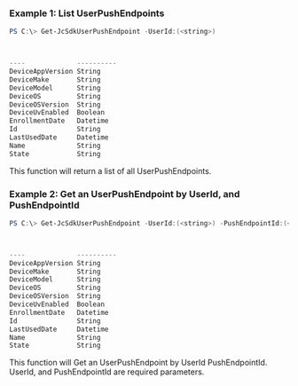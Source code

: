 ### Example 1: List UserPushEndpoints
```powershell
PS C:\> Get-JcSdkUserPushEndpoint -UserId:(<string>)



----             ----------
DeviceAppVersion String
DeviceMake       String
DeviceModel      String
DeviceOS         String
DeviceOSVersion  String
DeviceUvEnabled  Boolean
EnrollmentDate   Datetime
Id               String
LastUsedDate     Datetime
Name             String
State            String


```

This function will return a list of all UserPushEndpoints.

### Example 2: Get an UserPushEndpoint by UserId, and PushEndpointId
```powershell
PS C:\> Get-JcSdkUserPushEndpoint -UserId:(<string>) -PushEndpointId:(<string>)



----             ----------
DeviceAppVersion String
DeviceMake       String
DeviceModel      String
DeviceOS         String
DeviceOSVersion  String
DeviceUvEnabled  Boolean
EnrollmentDate   Datetime
Id               String
LastUsedDate     Datetime
Name             String
State            String


```

This function will Get an UserPushEndpoint by UserId PushEndpointId. UserId, and PushEndpointId are required parameters.

